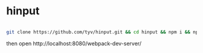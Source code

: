 # hinput

```bash

git clone https://github.com/tyv/hinput.git && cd hinput && npm i && npm start

```

then open http://localhost:8080/webpack-dev-server/
